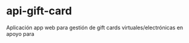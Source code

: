 # api-gift-card
Aplicación app web para gestión de gift cards virtuales/electrónicas en apoyo para 
